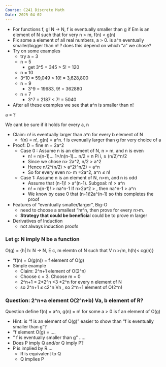 ```yaml
---
Course: C241 Discrete Math
Date: 2025-04-02
---
```

- For functions f, g! N → N, f is eventually smaller than g if Em is an element of N such that for very n > m, f(n) < g(n)
- Fix some a element of all real numbers, a > 0. is a^n eventually smaller/bigger than n! ? does this depend on which “a” we chose?
- Try on some examples
    - try a = 3
    - n = 5
        - get 3^5 = 345 > 5! = 120
    - n = 10
    - 3^10 = 59,049 < 10! = 3,628,800
    - n = 9
        - 3^9 = 19683, 9! = 362880
    - n = 7
        - 3^7 = 2187 < 7! = 5040
- After all these examples we see that a^n is smaller than n!

a = ?

We cant be sure if it holds for every a, n

- Claim: n! is eventually larger than a^n for every b element of N
    - f(n) = n!, g(n) = a^n. f is evenually larger than g for very choice of a
- Proof: D = fine m = 2a^2
    - Case 0 : Assume n is an element of N, n > m, and n is even
        - n! = n(n-1)… 1>/n(n-1)… n/2 = n Pi i, ≥ (n/2)^n/2
        - Since we chose n> 2a^2, n/2 > a^2
        - Hence n/2^(n/2) > a^2(^n/2) = a^n
        - So for every even n> m =2a^2, a^n ≤ n!
    - Case 1: Assume n is an element of N, n>m, and n is odd
        - Assume that (n-1)! > a^(n-1). Subgoal: n! > a^n
        - n! = n(n-1)! > na^n-1 If n>2a^2 > , then na^n-1 > a^n
        - We know by case 0 that (n-1)!2a^(n-1) so this completes the proof
- Features of “eventually smaller/larger”, Big-O
    - need to choose a smallest “m^n, then prove for every n>m.
    - **Strategy that could be beneficia**l could be to prove m larger
- Derivatives of Induction
    - not always induction proofs

  

### Let g: N imply N be a function

O(g) = {h| h: N → N, E c, m elemtn of N such that V n >/m, h(h)< cg(n)}

- “f(n) = O(g(n)) = f element of O(g)
- Simple example
    - Claim: 2^n+1 element of O(2^n)
    - Choose c = 3. Choose m = 0
    - 2^n+1 = 2*2^n <3 *2^n for every n element of N
    - so 2^n+1 ≤ c2^n Vn , so 2^n+1 element of O(2^n)

  

### Question: 2^n+a element O(2^n+b) Va, b element of R?

  

  

Question define f(n) = a^n, g(n) = n! for some a > 0 is f an element of O(g)

- Hint: is “f is an element of O(g)” easier to show than “f is eventually smaller than g”?
- “f element O(g) = ….
- “ f is eventually smaller than g” …..
- Does P imply Q and/or Q imply P?
- P is implied by R….
    - R is equivalent to Q
    - Q implies P